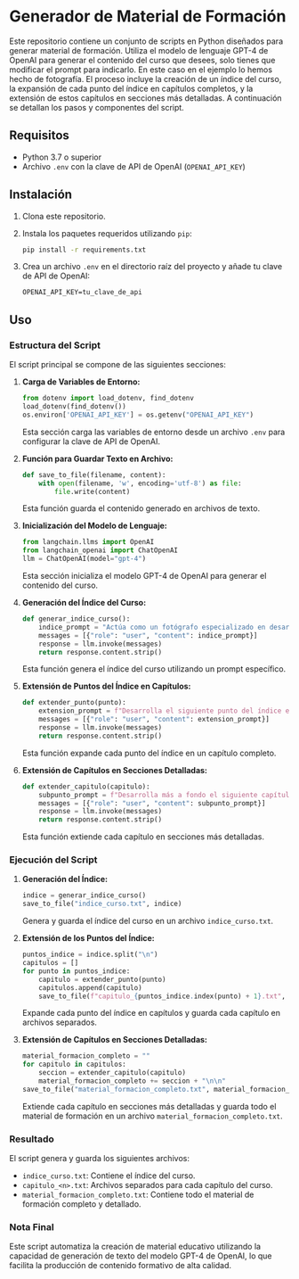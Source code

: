 # Generador de Material de Formación

Este repositorio contiene un conjunto de scripts en Python diseñados para generar material de formación. Utiliza el modelo de lenguaje GPT-4 de OpenAI para generar el contenido del curso que desees, solo tienes que modificar el prompt para indicarlo. En este caso en el ejemplo lo hemos hecho de fotografía. El proceso incluye la creación de un índice del curso, la expansión de cada punto del índice en capítulos completos, y la extensión de estos capítulos en secciones más detalladas. A continuación se detallan los pasos y componentes del script.

## Requisitos

- Python 3.7 o superior
- Archivo `.env` con la clave de API de OpenAI (`OPENAI_API_KEY`)

## Instalación

1. Clona este repositorio.
2. Instala los paquetes requeridos utilizando `pip`:

    ```bash
    pip install -r requirements.txt
    ```

3. Crea un archivo `.env` en el directorio raíz del proyecto y añade tu clave de API de OpenAI:

    ```
    OPENAI_API_KEY=tu_clave_de_api
    ```

## Uso

### Estructura del Script

El script principal se compone de las siguientes secciones:

1. **Carga de Variables de Entorno:**

    ```python
    from dotenv import load_dotenv, find_dotenv
    load_dotenv(find_dotenv())
    os.environ['OPENAI_API_KEY'] = os.getenv("OPENAI_API_KEY")
    ```

    Esta sección carga las variables de entorno desde un archivo `.env` para configurar la clave de API de OpenAI.

2. **Función para Guardar Texto en Archivo:**

    ```python
    def save_to_file(filename, content):
        with open(filename, 'w', encoding='utf-8') as file:
            file.write(content)
    ```

    Esta función guarda el contenido generado en archivos de texto.

3. **Inicialización del Modelo de Lenguaje:**

    ```python
    from langchain.llms import OpenAI
    from langchain_openai import ChatOpenAI
    llm = ChatOpenAI(model="gpt-4")
    ```

    Esta sección inicializa el modelo GPT-4 de OpenAI para generar el contenido del curso.

4. **Generación del Índice del Curso:**

    ```python
    def generar_indice_curso():
        indice_prompt = "Actúa como un fotógrafo especializado en desarrollar contenido de formación y genera el índice para un curso de fotografía dirigido a pequeños negocios que quieren aprender a hacer buenas fotografías por ellos mismos en un formato Do it yourself. Que el índice incluya mínimo 16 puntos."
        messages = [{"role": "user", "content": indice_prompt}]
        response = llm.invoke(messages)
        return response.content.strip()
    ```

    Esta función genera el índice del curso utilizando un prompt específico.

5. **Extensión de Puntos del Índice en Capítulos:**

    ```python
    def extender_punto(punto):
        extension_prompt = f"Desarrolla el siguiente punto del índice en un capítulo completo del curso de fotografía DIY: {punto}"
        messages = [{"role": "user", "content": extension_prompt}]
        response = llm.invoke(messages)
        return response.content.strip()
    ```

    Esta función expande cada punto del índice en un capítulo completo.

6. **Extensión de Capítulos en Secciones Detalladas:**

    ```python
    def extender_capitulo(capitulo):
        subpunto_prompt = f"Desarrolla más a fondo el siguiente capítulo del curso de fotografía DIY: {capitulo}"
        messages = [{"role": "user", "content": subpunto_prompt}]
        response = llm.invoke(messages)
        return response.content.strip()
    ```

    Esta función extiende cada capítulo en secciones más detalladas.

### Ejecución del Script

1. **Generación del Índice:**

    ```python
    indice = generar_indice_curso()
    save_to_file("indice_curso.txt", indice)
    ```

    Genera y guarda el índice del curso en un archivo `indice_curso.txt`.

2. **Extensión de los Puntos del Índice:**

    ```python
    puntos_indice = indice.split("\n")
    capitulos = []
    for punto in puntos_indice:
        capitulo = extender_punto(punto)
        capitulos.append(capitulo)
        save_to_file(f"capitulo_{puntos_indice.index(punto) + 1}.txt", capitulo)
    ```

    Expande cada punto del índice en capítulos y guarda cada capítulo en archivos separados.

3. **Extensión de Capítulos en Secciones Detalladas:**

    ```python
    material_formacion_completo = ""
    for capitulo in capitulos:
        seccion = extender_capitulo(capitulo)
        material_formacion_completo += seccion + "\n\n"
    save_to_file("material_formacion_completo.txt", material_formacion_completo)
    ```

    Extiende cada capítulo en secciones más detalladas y guarda todo el material de formación en un archivo `material_formacion_completo.txt`.

### Resultado

El script genera y guarda los siguientes archivos:

- `indice_curso.txt`: Contiene el índice del curso.
- `capitulo_<n>.txt`: Archivos separados para cada capítulo del curso.
- `material_formacion_completo.txt`: Contiene todo el material de formación completo y detallado.

### Nota Final

Este script automatiza la creación de material educativo utilizando la capacidad de generación de texto del modelo GPT-4 de OpenAI, lo que facilita la producción de contenido formativo de alta calidad.
